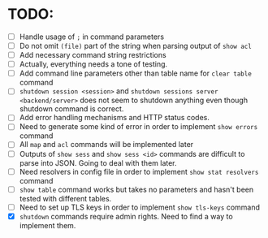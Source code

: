 TODO:
=====
 - [ ] Handle usage of `;` in command parameters
 - [ ] Do not omit `(file)` part of the string when parsing output of `show acl`
 - [ ] Add necessary command string restrictions
 - [ ] Actually, everything needs a tone of testing.
 - [ ] Add command line parameters other than table name for `clear table` command
 - [ ] `shutdown session <session>` and `shutdown sessions server <backend/server>` does not seem to shutdown anything even though shutdown command is correct.
 - [ ] Add error handling mechanisms and HTTP status codes.
 - [ ] Need to generate some kind of error in order to implement `show errors` command
 - [ ] All `map` and `acl` commands will be implemented later
 - [ ] Outputs of `show sess` and `show sess <id>` commands are difficult to parse into JSON. Going to deal with them later.
 - [ ] Need resolvers in config file in order to implement `show stat resolvers` command
 - [ ] `show table` command works but takes no parameters and hasn't been tested with different tables.
 - [ ] Need to set up TLS keys in order to implement `show tls-keys` command
 - [x] `shutdown` commands require admin rights. Need to find a way to implement them.
